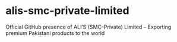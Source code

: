 # alis-smc-private-limited
Official GitHub presence of ALI’S (SMC-Private) Limited – Exporting premium Pakistani products to the world
